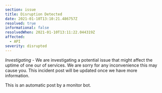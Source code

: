 ```yaml
---
section: issue
title: Disruption Detected
date: 2021-01-10T13:10:21.486757Z
resolved: true
informational: false
resolvedWhen: 2021-01-10T13:11:22.044319Z
affected:
  - API
severity: disrupted
---
```

*Investigating* - We are investigating a potential issue that might affect the uptime of one our of services. We are sorry for any inconvenience this may cause you. This incident post will be updated once we have more information.

This is an automatic post by a monitor bot.
        